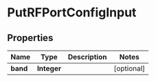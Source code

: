 
# PutRFPortConfigInput

## Properties
Name | Type | Description | Notes
------------ | ------------- | ------------- | -------------
**band** | **Integer** |  |  [optional]




